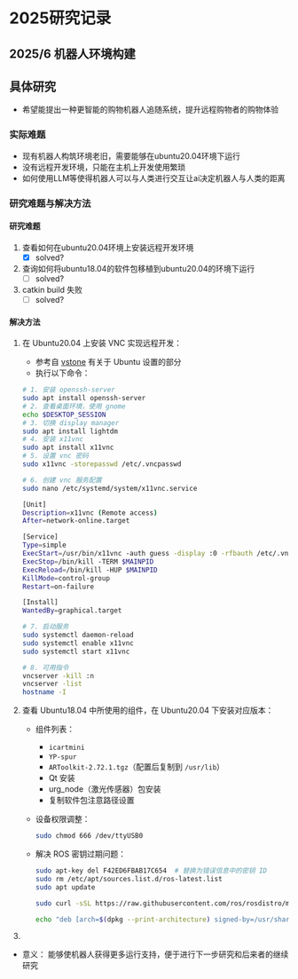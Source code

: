 # 2025研究记录

## 2025/6 机器人环境构建

## 具体研究

- 希望能提出一种更智能的购物机器人追随系统，提升远程购物者的购物体验

### 实际难题
  
- 现有机器人构筑环境老旧，需要能够在ubuntu20.04环境下运行
- 没有远程开发环境，只能在主机上开发使用繁琐
- 如何使用LLM等使得机器人可以与人类进行交互让ai决定机器人与人类的距离

### 研究难题与解决方法
  
#### 研究难题
  
1. 查看如何在ubuntu20.04环境上安装远程开发环境
    - [x] solved?
2. 查询如何将ubuntu18.04的软件包移植到ubuntu20.04的环境下运行
    - [ ] solved?
3. catkin build 失败
    - [ ] solved?

#### 解决方法
  
1. 在 Ubuntu20.04 上安装 VNC 实现远程开发：

      - 参考自 [vstone](https://vstoneofficial.github.io/lightrover_webdoc/setup/softwareSetupUbuntu/) 有关于 Ubuntu 设置的部分
      - 执行以下命令：

     ```bash
     # 1. 安装 openssh-server
     sudo apt install openssh-server
     # 2. 查看桌面环境，使用 gnome
     echo $DESKTOP_SESSION
     # 3. 切换 display manager
     sudo apt install lightdm
     # 4. 安装 x11vnc
     sudo apt install x11vnc
     # 5. 设置 vnc 密码
     sudo x11vnc -storepasswd /etc/.vncpasswd

     # 6. 创建 vnc 服务配置
     sudo nano /etc/systemd/system/x11vnc.service

     [Unit]
     Description=x11vnc (Remote access)
     After=network-online.target

     [Service]
     Type=simple
     ExecStart=/usr/bin/x11vnc -auth guess -display :0 -rfbauth /etc/.vncpasswd -rfbport 5900 -forever -loop -noxdamage -repeat -shared
     ExecStop=/bin/kill -TERM $MAINPID
     ExecReload=/bin/kill -HUP $MAINPID
     KillMode=control-group
     Restart=on-failure

     [Install]
     WantedBy=graphical.target

     # 7. 启动服务
     sudo systemctl daemon-reload
     sudo systemctl enable x11vnc
     sudo systemctl start x11vnc

     # 8. 可用指令
     vncserver -kill :n
     vncserver -list
     hostname -I
     ```

1. 查看 Ubuntu18.04 中所使用的组件，在 Ubuntu20.04 下安装对应版本：

   - 组件列表：
     - `icartmini`
     - `YP-spur`
     - `ARToolkit-2.72.1.tgz`（配置后复制到 `/usr/lib`）
     - Qt 安装
     - urg_node（激光传感器）包安装
     - 复制软件包注意路径设置
   - 设备权限调整：

     ```bash
     sudo chmod 666 /dev/ttyUSB0
     ```

   - 解决 ROS 密钥过期问题：

     ```bash
     sudo apt-key del F42ED6FBAB17C654  # 替换为错误信息中的密钥 ID
     sudo rm /etc/apt/sources.list.d/ros-latest.list
     sudo apt update

     sudo curl -sSL https://raw.githubusercontent.com/ros/rosdistro/master/ros.key -o /usr/share/keyrings/ros-archive-keyring.gpg

     echo "deb [arch=$(dpkg --print-architecture) signed-by=/usr/share/keyrings/ros-archive-keyring.gpg] http://packages.ros.org/ros/ubuntu $(. /etc/os-release && echo $UBUNTU_CODENAME) main" | sudo tee /etc/apt/sources.list.d/ros-latest.list > /dev/null
     ```

1.

- 意义： 能够使机器人获得更多运行支持，便于进行下一步研究和后来者的继续研究
